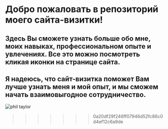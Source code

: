 # Добро пожаловать в репозиторий моего сайта-визитки! 
## Здесь Вы сможете узнать больше обо мне, моих навыках, профессиональном опыте и увлечениях. Все это можно посмотреть кликая иконки на странице сайта. 
## Я надеюсь, что сайт-визитка поможет Вам лучше узнать меня и мой опыт, и мы сможем начать взаимовыгодное сотрудничество.


![phil taylor](https://github.com/philt27/philt27.github.io/assets/124879514/566ac4f7-ea32-4068-81d9-012003c1df07)
>>>>>>> 0a20df29f246ff07946d52fc86c0d4ef12c6a9de

